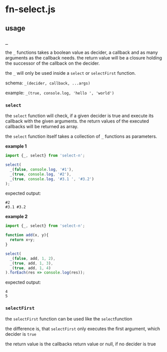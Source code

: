 # fn-select.js

## usage 

### ``_``

the ``_`` functions takes a boolean value as decider, a callback and as many arguments as the callback needs. the return value will be a closure holding the successor of the callback on the decider.

the ``_`` will only be used inside a ``select`` or ``selectFirst`` function.

schema: ``_(decider, callback, ...args)``

example: ``_(true, console.log, 'hello ', 'world')``

### ``select``

the ``select`` function will check, if a given decider is true and execute its callback with the given arguments. the return values of the executed callbacks will be returned as array.

the ``select`` function itself takes a collection of ``_`` functions as parameters.

**example 1**

```JavaScript
import {_, select} from 'select-n';

select(
  _(false, console.log, '#1'),
  _(true, console.log, '#2'),
  _(true, console.log, '#3.1 ', '#3.2')
);
```

expected output:

```
#2
#3.1 #3.2
```

**example 2**

```JavaScript
import {_, select} from 'select-n';

function add(x, y){
  return x+y;
}

select(
  _(false, add, 1, 2),
  _(true, add, 1, 3),
  _(true, add, 1, 4)
).forEach(res => console.log(res));
```

expected output:

```
4
5
```


### ``selectFirst``

the ``selectFirst`` function can be used like the ``select``function

the difference is, that ``selectFirst`` only executes the first argument, which decider is ``true``

the return value is the callbacks return value or null, if no decider is true
